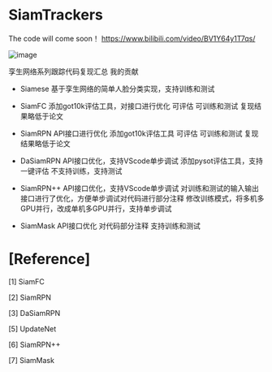 # SiamTrackers

The code will come soon！  https://www.bilibili.com/video/BV1Y64y1T7qs/


![image](https://github.com/HonglinChu/SiamTrackers/tree/master/image/deep.jpg)

孪生网络系列跟踪代码复现汇总
我的贡献

- Siamese 
基于孪生网络的简单人脸分类实现，支持训练和测试

- SiamFC 添加got10k评估工具，对接口进行优化
可评估
可训练和测试
复现结果略低于论文

- SiamRPN 
API接口进行优化
添加got10k评估工具
可评估
可训练和测试
复现结果略低于论文

- DaSiamRPN
API接口优化，支持VScode单步调试
添加pysot评估工具，支持一键评估
不支持训练，支持测试

- SiamRPN++ 
API接口优化，支持VScode单步调试  对训练和测试的输入输出接口进行了优化，方便单步调试对代码进行部分注释
修改训练模式，将多机多GPU并行，改成单机多GPU并行，支持单步调试
- SiamMask
API接口优化
对代码部分注释
支持训练和测试

# [Reference]

   [1] SiamFC 

   [2] SiamRPN

   [3] DaSiamRPN

   [5] UpdateNet

   [6] SiamRPN++

   [7] SiamMask
